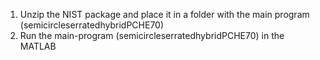 1. Unzip the NIST package and place it in a folder with the main program (semicircleserratedhybridPCHE70)
2. Run the main-program (semicircleserratedhybridPCHE70) in the MATLAB
